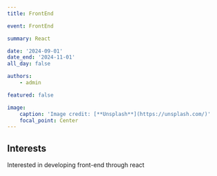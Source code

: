 ```yaml
---
title: FrontEnd

event: FrontEnd

summary: React

date: '2024-09-01'
date_end: '2024-11-01'
all_day: false

authors:
    - admin

featured: false

image:
    caption: 'Image credit: [**Unsplash**](https://unsplash.com/)'
    focal_point: Center
---
```


## Interests
Interested in developing front-end through react


